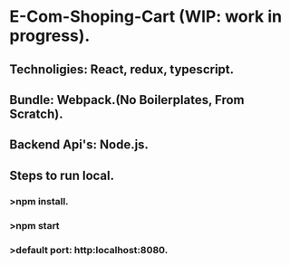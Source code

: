 # E-Com-Shoping-Cart (WIP: work in progress).
## Technoligies: React, redux, typescript.
## Bundle: Webpack.(No Boilerplates, From Scratch).
## Backend Api's: Node.js.
## Steps to run local.
   ### >npm install.
   ### >npm start
   ### >default port: http:localhost:8080.
